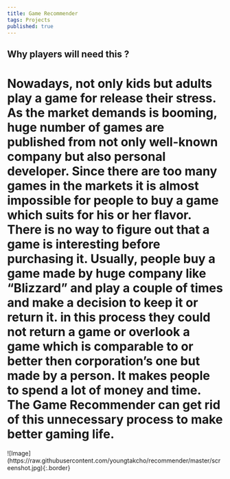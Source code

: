 ```yaml
---
title: Game Recommender
tags: Projects
published: true
---
```

<h2>
  Why players will need this ?
</h2>
<h1>
Nowadays, not only kids but adults play a game for release their stress. As the market demands is booming, huge number of games are published from not only well-known company but also personal developer. Since there are too many games in the markets it is almost impossible for people to buy a game which suits for his or her flavor. There is no way to figure out that a game is interesting before purchasing it. Usually, people buy a game made by huge company like “Blizzard” and play a couple of times and make a decision to keep it or return it. in this process they could not return a game or overlook a game which is comparable to or better then corporation’s one but made by a person. It makes people to spend a lot of money and time. The Game Recommender can get rid of this unnecessary process to make better gaming life.</h1>
![Image](https://raw.githubusercontent.com/youngtakcho/recommender/master/screenshot.jpg){:.border}

<!--more-->

